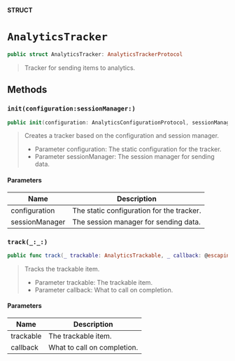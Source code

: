**STRUCT**

# `AnalyticsTracker`

```swift
public struct AnalyticsTracker: AnalyticsTrackerProtocol
```

> Tracker for sending items to analytics.

## Methods
### `init(configuration:sessionManager:)`

```swift
public init(configuration: AnalyticsConfigurationProtocol, sessionManager: AnalyticsSessionManagerProtocol? = nil)
```

> Creates a tracker based on the configuration and session manager.
> - Parameter configuration: The static configuration for the tracker.
> - Parameter sessionManager: The session manager for sending data.

#### Parameters

| Name | Description |
| ---- | ----------- |
| configuration | The static configuration for the tracker. |
| sessionManager | The session manager for sending data. |

### `track(_:_:)`

```swift
public func track(_ trackable: AnalyticsTrackable, _ callback: @escaping ((AnalyticsResult) -> Void))
```

> Tracks the trackable item.
> - Parameter trackable: The trackable item.
> - Parameter callback: What to call on completion.

#### Parameters

| Name | Description |
| ---- | ----------- |
| trackable | The trackable item. |
| callback | What to call on completion. |